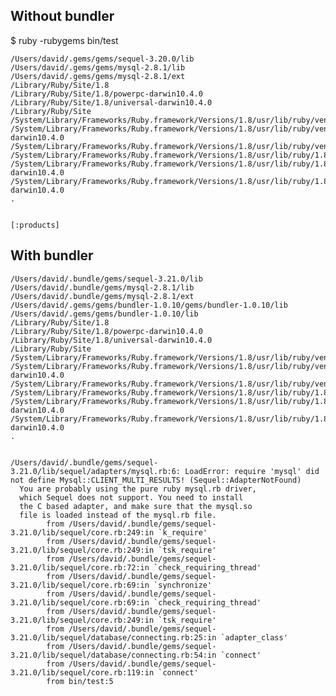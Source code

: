 ## Without bundler

$ ruby -rubygems bin/test

    /Users/david/.gems/gems/sequel-3.20.0/lib
    /Users/david/.gems/gems/mysql-2.8.1/lib
    /Users/david/.gems/gems/mysql-2.8.1/ext
    /Library/Ruby/Site/1.8
    /Library/Ruby/Site/1.8/powerpc-darwin10.4.0
    /Library/Ruby/Site/1.8/universal-darwin10.4.0
    /Library/Ruby/Site
    /System/Library/Frameworks/Ruby.framework/Versions/1.8/usr/lib/ruby/vendor_ruby/1.8
    /System/Library/Frameworks/Ruby.framework/Versions/1.8/usr/lib/ruby/vendor_ruby/1.8/universal-darwin10.4.0
    /System/Library/Frameworks/Ruby.framework/Versions/1.8/usr/lib/ruby/vendor_ruby
    /System/Library/Frameworks/Ruby.framework/Versions/1.8/usr/lib/ruby/1.8
    /System/Library/Frameworks/Ruby.framework/Versions/1.8/usr/lib/ruby/1.8/powerpc-darwin10.4.0
    /System/Library/Frameworks/Ruby.framework/Versions/1.8/usr/lib/ruby/1.8/universal-darwin10.4.0
    .


    [:products]

## With bundler

    /Users/david/.bundle/gems/sequel-3.21.0/lib
    /Users/david/.bundle/gems/mysql-2.8.1/lib
    /Users/david/.bundle/gems/mysql-2.8.1/ext
    /Users/david/.gems/gems/bundler-1.0.10/gems/bundler-1.0.10/lib
    /Users/david/.gems/gems/bundler-1.0.10/lib
    /Library/Ruby/Site/1.8
    /Library/Ruby/Site/1.8/powerpc-darwin10.4.0
    /Library/Ruby/Site/1.8/universal-darwin10.4.0
    /Library/Ruby/Site
    /System/Library/Frameworks/Ruby.framework/Versions/1.8/usr/lib/ruby/vendor_ruby/1.8
    /System/Library/Frameworks/Ruby.framework/Versions/1.8/usr/lib/ruby/vendor_ruby/1.8/universal-darwin10.4.0
    /System/Library/Frameworks/Ruby.framework/Versions/1.8/usr/lib/ruby/vendor_ruby
    /System/Library/Frameworks/Ruby.framework/Versions/1.8/usr/lib/ruby/1.8
    /System/Library/Frameworks/Ruby.framework/Versions/1.8/usr/lib/ruby/1.8/powerpc-darwin10.4.0
    /System/Library/Frameworks/Ruby.framework/Versions/1.8/usr/lib/ruby/1.8/universal-darwin10.4.0
    .


    /Users/david/.bundle/gems/sequel-3.21.0/lib/sequel/adapters/mysql.rb:6: LoadError: require 'mysql' did not define Mysql::CLIENT_MULTI_RESULTS! (Sequel::AdapterNotFound)
      You are probably using the pure ruby mysql.rb driver,
      which Sequel does not support. You need to install
      the C based adapter, and make sure that the mysql.so
      file is loaded instead of the mysql.rb file.
            from /Users/david/.bundle/gems/sequel-3.21.0/lib/sequel/core.rb:249:in `k_require'
            from /Users/david/.bundle/gems/sequel-3.21.0/lib/sequel/core.rb:249:in `tsk_require'
            from /Users/david/.bundle/gems/sequel-3.21.0/lib/sequel/core.rb:72:in `check_requiring_thread'
            from /Users/david/.bundle/gems/sequel-3.21.0/lib/sequel/core.rb:69:in `synchronize'
            from /Users/david/.bundle/gems/sequel-3.21.0/lib/sequel/core.rb:69:in `check_requiring_thread'
            from /Users/david/.bundle/gems/sequel-3.21.0/lib/sequel/core.rb:249:in `tsk_require'
            from /Users/david/.bundle/gems/sequel-3.21.0/lib/sequel/database/connecting.rb:25:in `adapter_class'
            from /Users/david/.bundle/gems/sequel-3.21.0/lib/sequel/database/connecting.rb:54:in `connect'
            from /Users/david/.bundle/gems/sequel-3.21.0/lib/sequel/core.rb:119:in `connect'
            from bin/test:5
